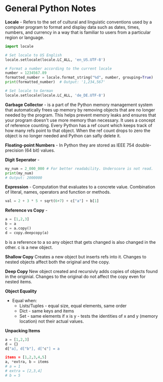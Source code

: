 # General Python Notes
__Locale__ -  Refers to the set of cultural and linguistic conventions used by a computer program to format and display data such as dates, times, numbers, and currency in a way
that is familiar to users from a particular region or language.

```python
import locale

# Set locale to US English
locale.setlocale(locale.LC_ALL, 'en_US.UTF-8')

# Format a number according to the current locale
number = 1234567.89
formatted_number = locale.format_string("%d", number, grouping=True)
print(formatted_number)  # Output: '1,234,567'

# Set locale to German
locale.setlocale(locale.LC_ALL, 'de_DE.UTF-8')
```
__Garbage Collector__ - is a part of the Python memory management system that automatically frees up memory by removing objects that are no longer needed by the program. This helps prevent memory leaks and ensures that your program doesn't use more memory than necessary. It uses a concept of reference counting. Every Python has a ref count which keeps track of how many refs point to that
object. When the ref count drops to zero the object is no longer needed and Python can safly delete it. 

__Floating-point Numbers__ - In Python they are stored as IEEE 754 double-precision (64 bit) values. 

__Digit Seperator__ - 

```python
my_num = 2_000_000 # For better readability. Underscore is not read.
print(my_num)
# Output: 2000000
```

__Expression__ - Computation that evaluates to a concrete value. Combination of literal, names, operators and function or methods.

```python
val = 2 + 3 * 5 + sqrt(6+7) + c["a"] + b[1]
```

__Reference vs Copy__ - 
```python
a = [1,2,3]
b = a
c = a.copy()
d = copy.deepcopy(a)
```
b is a reference to a so any object that gets changed is also changed in the other.
c is a new object. 

__Shallow Copy__
Creates a new object but inserts refs into it. Changes to nested objects affect both the original and the copy. 

__Deep Copy__
New object created and recursivly adds copies of objects found in the originial. Changes to the original do not affect the copy even for nested items. 

__Object Equality__
- Equal when:
  - Lists/Tuples - equal size, equal elements, same order
  - Dict - same keys and items
  - Set - same elements
if x is y - tests the identities of x and y (memory location) not their actual values.

__Unpacking Items__

```python
a = [1,2,3]
d = {}
d["a], d["b"], d["c"] = a

items = [1,2,3,4,5]
a, *extra, b = items
# a = 1
# extra = [2,3,4]
# b = 5
```
